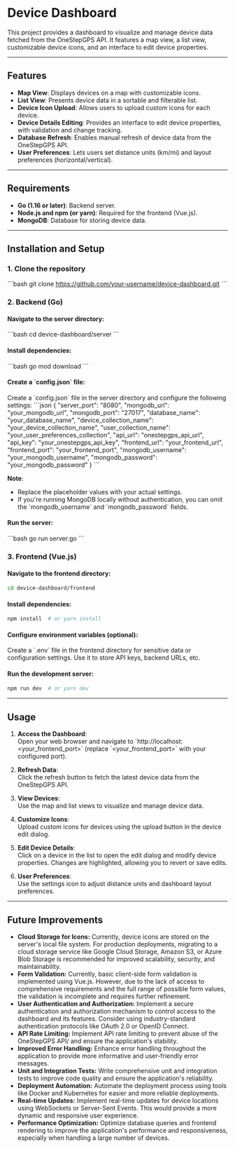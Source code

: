 # Device Dashboard

This project provides a dashboard to visualize and manage device data fetched from the OneStepGPS API. It features a map view, a list view, customizable device icons, and an interface to edit device properties.

---

## Features

- **Map View**: Displays devices on a map with customizable icons.  
- **List View**: Presents device data in a sortable and filterable list.  
- **Device Icon Upload**: Allows users to upload custom icons for each device.  
- **Device Details Editing**: Provides an interface to edit device properties, with validation and change tracking.  
- **Database Refresh**: Enables manual refresh of device data from the OneStepGPS API.  
- **User Preferences**: Lets users set distance units \(km/mi\) and layout preferences \(horizontal/vertical\).

---

## Requirements

- **Go \(1.16 or later\)**: Backend server.  
- **Node.js and npm \(or yarn\)**: Required for the frontend \(Vue.js\).  
- **MongoDB**: Database for storing device data.

---

## Installation and Setup

### 1. Clone the repository
\`\`\`bash
git clone https://github.com/your-username/device-dashboard.git
\`\`\`

### 2. Backend \(Go\)

#### Navigate to the server directory:
\`\`\`bash
cd device-dashboard/server
\`\`\`

#### Install dependencies:
\`\`\`bash
go mod download
\`\`\`

#### Create a \`config.json\` file:  
Create a \`config.json\` file in the server directory and configure the following settings:
\`\`\`json
{
  "server_port": "8080",
  "mongodb_url": "your_mongodb_url",
  "mongodb_port": "27017",
  "database_name": "your_database_name",
  "device_collection_name": "your_device_collection_name",
  "user_collection_name": "your_user_preferences_collection",
  "api_url": "onestepgps_api_url",
  "api_key": "your_onestepgps_api_key",
  "frontend_url": "your_frontend_url",
  "frontend_port": "your_frontend_port",
  "mongodb_username": "your_mongodb_username",
  "mongodb_password": "your_mongodb_password"
}
\`\`\`

**Note**:  
- Replace the placeholder values with your actual settings.  
- If you're running MongoDB locally without authentication, you can omit the \`mongodb_username\` and \`mongodb_password\` fields.

#### Run the server:
\`\`\`bash
go run server.go
\`\`\`

### 3. Frontend \(Vue.js\)

#### Navigate to the frontend directory:
```bash
cd device-dashboard/frontend
```

#### Install dependencies:
```bash
npm install  # or yarn install
```

#### Configure environment variables \(optional\):  
Create a \`.env\` file in the frontend directory for sensitive data or configuration settings. Use it to store API keys, backend URLs, etc.

#### Run the development server:
```bash
npm run dev  # or yarn dev
```

---

## Usage

1. **Access the Dashboard**:  
   Open your web browser and navigate to \`http://localhost:<your_frontend_port>\` \(replace \`<your_frontend_port>\` with your configured port\).

2. **Refresh Data**:  
   Click the refresh button to fetch the latest device data from the OneStepGPS API.

3. **View Devices**:  
   Use the map and list views to visualize and manage device data.

4. **Customize Icons**:  
   Upload custom icons for devices using the upload button in the device edit dialog.

5. **Edit Device Details**:  
   Click on a device in the list to open the edit dialog and modify device properties. Changes are highlighted, allowing you to revert or save edits.

6. **User Preferences**:  
   Use the settings icon to adjust distance units and dashboard layout preferences.

---
## Future Improvements

* **Cloud Storage for Icons:** Currently, device icons are stored on the server's local file system. For production deployments, migrating to a cloud storage service like Google Cloud Storage, Amazon S3, or Azure Blob Storage is recommended for improved scalability, security, and maintainability.
* **Form Validation:** Currently, basic client-side form validation is implemented using Vue.js. However, due to the lack of access to comprehensive requirements and the full range of possible form values, the validation is incomplete and requires further refinement.
* **User Authentication and Authorization:** Implement a secure authentication and authorization mechanism to control access to the dashboard and its features.  Consider using industry-standard authentication protocols like OAuth 2.0 or OpenID Connect.
* **API Rate Limiting:** Implement API rate limiting to prevent abuse of the OneStepGPS API/ and ensure the application's stability.
* **Improved Error Handling:** Enhance error handling throughout the application to provide more informative and user-friendly error messages.
* **Unit and Integration Tests:** Write comprehensive unit and integration tests to improve code quality and ensure the application's reliability.
* **Deployment Automation:** Automate the deployment process using tools like Docker and Kubernetes for easier and more reliable deployments.
* **Real-time Updates:** Implement real-time updates for device locations using WebSockets or Server-Sent Events.  This would provide a more dynamic and responsive user experience.
* **Performance Optimization:** Optimize database queries and frontend rendering to improve the application's performance and responsiveness, especially when handling a large number of devices.
